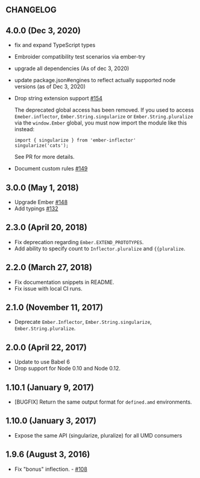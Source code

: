 CHANGELOG
--------

## 4.0.0 (Dec 3, 2020)

- fix and expand TypeScript types
- Embroider compatibility test scenarios via ember-try
- upgrade all dependencies (As of dec 3, 2020)
- update package.json#engines to reflect actually supported node versions (as of Dec 3, 2020)
- Drop string extension support [#154](https://github.com/emberjs/ember-inflector/pull/154)

  The deprecated global access has been removed. If you used to access `Emeber.inflector`,
  `Ember.String.singularize` or `Ember.String.pluralize` via the `window.Ember` global,
  you must now import the module like this instead:
  ```
  import { singularize } from 'ember-inflector'
  singularize('cats');
  ```

  See PR for more details.

- Document custom rules [#149](https://github.com/emberjs/ember-inflector/pull/149)

## 3.0.0 (May 1, 2018)

- Upgrade Ember [#148](https://github.com/emberjs/ember-inflector/pull/148)
- Add typings [#132](https://github.com/emberjs/ember-inflector/pull/132)

## 2.3.0 (April 20, 2018)

- Fix deprecation regarding `Ember.EXTEND_PROTOTYPES`.
- Add ability to specify count to `Inflector.pluralize` and `{{pluralize`.

## 2.2.0 (March 27, 2018)

- Fix documentation snippets in README.
- Fix issue with local CI runs.

## 2.1.0 (November 11, 2017)

- Deprecate `Ember.Inflector`, `Ember.String.singularize`, `Ember.String.pluralize`.

## 2.0.0 (April 22, 2017)

- Update to use Babel 6
- Drop support for Node 0.10 and Node 0.12.

## 1.10.1 (January 9, 2017)

- [BUGFIX] Return the same output format for `defined.amd` environments.

## 1.10.0 (January 3, 2017)

- Expose the same API (singularize, pluralize) for all UMD consumers

## 1.9.6 (August 3, 2016)

- Fix "bonus" inflection. - [#108](https://github.com/emberjs/ember-inflector/pull/108)
